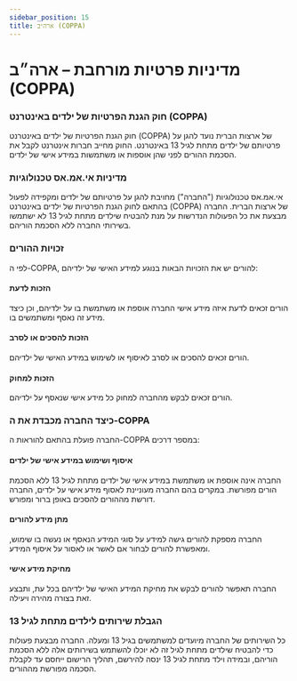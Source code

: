 ```yaml
---
sidebar_position: 15
title: ארה״ב (COPPA)
---
```

# מדיניות פרטיות מורחבת – ארה״ב (COPPA)  

### חוק הגנת הפרטיות של ילדים באינטרנט (COPPA)

חוק הגנת הפרטיות של ילדים באינטרנט (COPPA) של ארצות הברית נועד להגן על פרטיותם של ילדים מתחת לגיל 13 באינטרנט. החוק מחייב חברות אינטרנט לקבל את הסכמת ההורים לפני שהן אוספות או משתמשות במידע אישי של ילדים.

### מדיניות אי.אמ.אס טכנולוגיות

אי.אמ.אס טכנולוגיות ("החברה") מחויבת להגן על פרטיותם של ילדים ומקפידה לפעול בהתאם לחוק הגנת הפרטיות של ילדים באינטרנט (COPPA) של ארצות הברית. החברה מבצעת את כל הפעולות הנדרשות על מנת להבטיח שילדים מתחת לגיל 13 לא ישתמשו בשירותי החברה ללא הסכמת הוריהם.

### זכויות ההורים

לפי ה-COPPA, להורים יש את הזכויות הבאות בנוגע למידע האישי של ילדיהם:

#### הזכות לדעת
הורים זכאים לדעת איזה מידע אישי החברה אוספת או משתמשת בו על ילדיהם, וכן כיצד מידע זה נאסף ומשתמשים בו.

#### הזכות להסכים או לסרב
הורים זכאים להסכים או לסרב לאיסוף או לשימוש במידע האישי של ילדיהם.

#### הזכות למחוק
הורים זכאים לבקש מהחברה למחוק כל מידע אישי שנאסף על ילדיהם.

### כיצד החברה מכבדת את ה-COPPA

החברה פועלת בהתאם להוראות ה-COPPA במספר דרכים:

#### איסוף ושימוש במידע אישי של ילדים
החברה אינה אוספת או משתמשת במידע אישי של ילדים מתחת לגיל 13 ללא הסכמת הורים מפורשת. במקרים בהם החברה מעוניינת לאסוף מידע אישי על ילדים, החברה דורשת מההורים להסכים באופן ברור ומפורש.

#### מתן מידע להורים
החברה מספקת להורים גישה למידע על סוגי המידע הנאסף או נעשה בו שימוש, ומאפשרת להורים לבחור אם לאשר או לאסור על איסוף המידע.

#### מחיקת מידע אישי
החברה תאפשר להורים לבקש את מחיקת המידע האישי של ילדיהם בכל עת, ותבצע זאת בצורה מהירה ויעילה.

### הגבלת שירותים לילדים מתחת לגיל 13
כל השירותים של החברה מיועדים למשתמשים בגיל 13 ומעלה. החברה מבצעת פעולות כדי להבטיח שילדים מתחת לגיל זה לא יוכלו להשתמש בשירותים אלה ללא הסכמת הוריהם, ובמידה וילד מתחת לגיל 13 ינסה להירשם, תהליך הרישום ייחסם עד לקבלת הסכמה מפורשת מההורים.